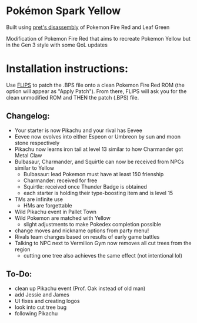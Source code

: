 # Pokémon Spark Yellow

Built using [pret's disassembly][1] of Pokemon Fire Red and Leaf Green

Modification of Pokemon Fire Red that aims to recreate Pokemon Yellow but in the Gen 3 style with some QoL updates

# Installation instructions:

Use [FLIPS][2] to patch the .BPS file onto a clean Pokemon Fire Red ROM (the option will appear as "Apply Patch"). From there, FLIPS will ask you for the clean unmodified ROM and THEN the patch (.BPS) file.

Changelog:
----------

- Your starter is now Pikachu and your rival has Eevee
- Eevee now evolves into either Espeon or Umbreon by sun and moon stone respectively
- Pikachu now learns iron tail at level 13 similar to how Charmander got Metal Claw
- Bulbasaur, Charmander, and Squirtle can now be received from NPCs similar to Yellow
    - Bulbasaur: lead Pokemon must have at least 150 frienship
    - Charmander: received for free
    - Squirtle: received once Thunder Badge is obtained
    - each starter is holding their type-boosting item and is level 15
- TMs are infinite use
    - HMs are forgettable
- Wild Pikachu event in Pallet Town
- Wild Pokemon are matched with Yellow
    - slight adjustments to make Pokedex completion possible
- change moves and nickname options from party menu!
- Rivals team changes based on results of early game battles
- Talking to NPC next to Vermilion Gym now removes all cut trees from the region
    - cutting one tree also achieves the same effect (not intentional lol)

To-Do:
------

- clean up Pikachu event (Prof. Oak instead of old man)
- add Jessie and James
- UI fixes and creating logos
- look into cut tree bug
- following Pikachu

[1]: https://github.com/pret/pokefirered    "pret/pokefirered"
[2]: https://www.smwcentral.net/?p=section&a=details&id=11474 "FLIPS"
